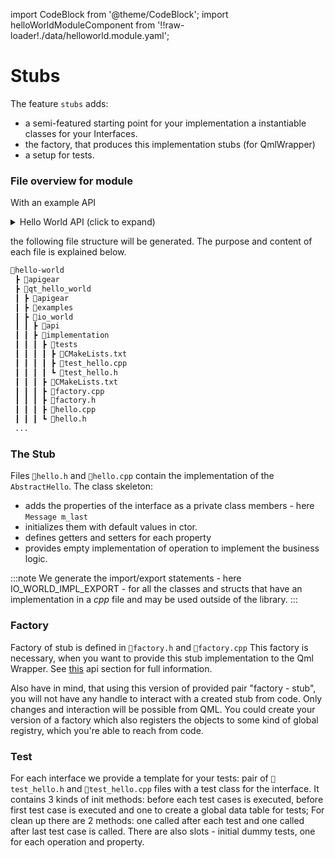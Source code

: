﻿---
sidebar_position: 2
---
import CodeBlock from '@theme/CodeBlock';
import helloWorldModuleComponent from '!!raw-loader!./data/helloworld.module.yaml';

# Stubs

The feature `stubs` adds:
- a semi-featured starting point for your implementation a instantiable classes for your Interfaces.
- the factory, that produces this implementation stubs (for QmlWrapper)
- a setup for tests.

### File overview for module

With an example API

<details><summary>Hello World API (click to expand)</summary>
<CodeBlock language="yaml" showLineNumbers>{helloWorldModuleComponent}</CodeBlock>
</details>

the following file structure will be generated. The purpose and content of each file is explained below.

```bash {8}
📂hello-world
 ┣ 📂apigear
 ┣ 📂qt_hello_world
 ┃ ┣ 📂apigear
 ┃ ┣ 📂examples
 ┃ ┣ 📂io_world
 ┃ ┃ ┣ 📂api
 ┃ ┃ ┣ 📂implementation
 ┃ ┃ ┃ ┣ 📂tests
 ┃ ┃ ┃ ┃ ┣ 📜CMakeLists.txt
 ┃ ┃ ┃ ┃ ┣ 📜test_hello.cpp
 ┃ ┃ ┃ ┃ ┗ 📜test_hello.h
 ┃ ┃ ┃ ┣ 📜CMakeLists.txt
 ┃ ┃ ┃ ┣ 📜factory.cpp
 ┃ ┃ ┃ ┣ 📜factory.h
 ┃ ┃ ┃ ┣ 📜hello.cpp
 ┃ ┃ ┃ ┗ 📜hello.h
 ...
```

### The Stub
Files `📜hello.h` and `📜hello.cpp` contain the implementation of the `AbstractHello`.
The class skeleton:
- adds the properties of the interface as a private class members - here `Message m_last`
- initializes them with default values in ctor.
- defines getters and setters for each property
- provides empty implementation of operation to implement the business logic.

:::note
We generate the import/export statements - here IO_WORLD_IMPL_EXPORT - for all the classes and structs that have an implementation in a *cpp* file and may be used outside of the library.
:::

### Factory

Factory of stub is defined in `📜factory.h` and `📜factory.cpp`
This factory is necessary, when you want to provide this stub implementation to the Qml Wrapper.
See [this](api.md#providing-backend-to-qml-wrapper) api section for full information.

Also have in mind, that using this version of provided pair "factory - stub", you will not have any handle to interact with a created stub from code. Only changes and interaction will be possible from QML. You could create your version of a factory which also registers the objects to some kind of global registry, which you're able to reach from code.

### Test

For each interface we provide a template for your tests: pair of `📜test_hello.h` and `📜test_hello.cpp` files with a test class for the interface.
It contains 3 kinds of init methods: before each test cases is executed, before first test case is executed and one to create a global data table for tests; For clean up there are 2 methods: one called after each test and one called after last test case is called. 
There are also slots - initial dummy tests, one for each operation and property.
